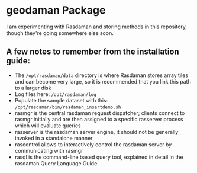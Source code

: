 # geodaman Package

I am experimenting with Rasdaman and storing methods in this repository, though they're going somewhere else soon.

## A few notes to remember from the installation guide:
* The `/opt/rasdaman/data` directory is where Rasdaman stores array tiles and can become very large, so it is recommended that you link this path to a larger disk
* Log files here: `/opt/rasdaman/log`
* Populate the sample dataset with this: `/opt/rasdaman/bin/rasdaman_insertdemo.sh`
* rasmgr is the central rasdaman request dispatcher; clients connect to rasmgr initially and are then assigned to a specific rasserver process which will evaluate queries
* rasserver is the rasdaman server engine, it should not be generally invoked in a standalone manner
* rascontrol allows to interactively control the rasdaman server by communicating with rasmgr
* rasql is the command-line based query tool, explained in detail in the rasdaman Query Language Guide
